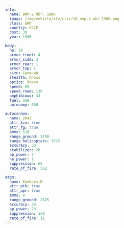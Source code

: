 ```yaml
---
info:
  name: BMP-2 Obr. 1986
  image: /img/vehicle/ifv/ussr/10_bmp-2_obr_1986.png
  class: БМП
  country: СССР
  cost: 30
  year: 1986

body:
  hp: 10
  armor_front: 4
  armor_side: 3
  armor_rear: 1
  armor_top: 1
  size: Средний
  stealth: Плохо
  optics: Плохо
  speed: 65
  speed_road: 110
  amphibious: 33
  fuel: 500
  autonomy: 600

autocannon:
  name: 2A42
  attr_kin: true
  attr_fg: true
  ammo: 510
  range_ground: 1750
  range_helicopters: 1575
  accuracy: 30
  stabilizer: 20
  ap_power: 2
  he_power: 1
  suppression: 60
  rate_of_fire: 562

atgm:
  name: Konkurs-M
  attr_ptk: true
  attr_upr: true
  ammo: 4
  range_ground: 2625
  accuracy: 50
  ap_power: 23
  suppression: 150
  rate_of_fire: 12
---
```

